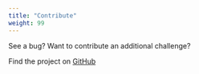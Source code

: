 ```yaml
---
title: "Contribute"
weight: 99
---
```


See a bug? Want to contribute an additional challenge? 

Find the project on [GitHub](https://github.com/forrestbrazeal/resumechallenge)
